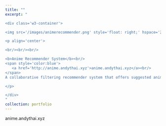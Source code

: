 ```yaml
---
title: ""
excerpt: "  

<div class='w3-container'>

<img src='/images/animerecommender.png' style='float: right;' hspace='20'>

<p align='center'>

<br/><br/><br/>

<b>Anime Recommender System</b><br/>
<span style='color:blue'>
   <a href='http://anime.andythai.xyz'>anime.andythai.xyz</a><br/>
</span>
A collaborative filtering recommender system that offers suggested anime based on given user preferences and viewing history, taken from a Kaggle dataset containing MyAnimeList.net users.

</p>

</div>
"
collection: portfolio
---
```


anime.andythai.xyz
